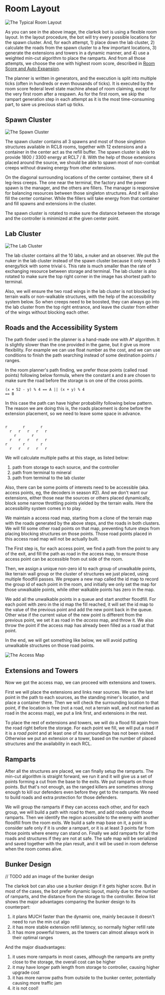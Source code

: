 # Room Layout

![The Typical Room Layout](image/typical-layout.png)

As you can see in the above image, the clarkok bot is using a flexible room layout. In the layout procedure, the botwill try every possible locations for the spawn cluster. And, for each attempt, 1) place down the lab cluster, 2)calculate the roads from the spawn cluster to a few important locations, 3) generate the extensions and towers in adynamic manner, and 4) use a weighted min-cut algorithm to place the ramparts. And from all those attempts, we choose theone with highest room score, described in [Room Score and Auto Expansion](04-room-score-and-auto-expansion.md).

The planner is written in generators, and the execution is split into multiple ticks (often in hundreds or eventhousands of ticks). It is executed by the room score federal level state machine ahead of room claiming, except for the veryfirst room after a respawn. As for the first room, we skip the rampart generation step in each attempt as it is the most time-consuming part,to save us precious start up ticks.

## Spawn Cluster

![The Spawn Cluster](image/spawn-cluster.png)

The spawn cluster contains all 3 spawns and most of those singleton structures available in RCL8 rooms, together with 12 extensionsand a container in the center act as the refill buffer. The spawn cluster is able to provide 1800 / 3300 energy at RCL7/ 8. With the help of those extensions placed around the source, we should be able to spawn most of non-combatcreeps without drawing energy from other extensions.

On the diagonal surrounding locations of the center container, there sit 4 leg-less creeps. The one near the terminal, thefactory and the power spawn is the manager, and the others are fillers. The manager is responsive for balancing resourcesbetween those singleton structures. And it will also fill the center container. While the fillers will take energy fromthat container and fill spawns and extensions in the cluster.

The spawn cluster is rotated to make sure the distance between the storage and the controller is minimized at the givencenter point.

## Lab Cluster

![The Lab Cluster](image/lab-cluster.png)

The lab cluster contains all the 10 labs, a nuker and an observer. We put the nuker in the lab cluster instead of thespawn cluster because it only needs 3 energy/tick with some trivial `G`. This rate is much smaller than the rate ofexchanging resource between storage and terminal. The lab cluster is also rotated to make sure the top right corner inthe image has shortest path to terminal.

Also, we will ensure the two road wings in the lab cluster is not blocked by terrain walls or non-walkable structures,with the help of the accessibility system below. So when creeps need to be boosted, they can always go into the labcluster from the top right entrance, and leave the cluster from either of the wings without blocking each other.

## Roads and the Accessibility System

The path finder used in the planner is a hand-made one with A\* algorithm. It is slightly slower than the one provided in the game, but it give us more flexibility. For example we can use float number as the cost, and we can use conditions tofinish the path searching instead of some destination points / ranges.

In the room planner's path finding, we prefer those points (called road points) following below formula, where the constant `A` and `B` are chosen tomake sure the road before the storage is on one of the cross points.

```
(x + 52 - y) % 4 == A || (x + y) % 4== B
```

In this case the path can have higher probability following below pattern. The reason we are doing this is, the roadsplacement is done before the extension placement, so we need to leave some space in advance.

```
r       r       r 
  r   r   r   r   r
    r       r       
  r   r   r   r   r 
r       r       r 
  r   r   r   r   r 
```

We will calculate multiple paths at this stage, as listed below:

 1. path from storage to each source, and the controller
 2. path from terminal to mineral
 3. path from terminal to the lab cluster

Also, there can be some points of interests need to be accessible (aka. access points, eg, the decoders in season #2).And we don't want our extensions, either those near the sources or others placed dynamically, block some narrowthrottling points yielded by the terrain walls. Here the accessibility system comes in to play.

We maintain a access road map, starting from a clone of the terrain map with the roads generated by the above steps, andthe roads in both clusters. We will fill some other road points on that map, preventing future steps from placingblocking structures on those points. Those road points placed in this access road map will not be actually built.

The First step is, for each access point, we find a path from the point to any of the exit, and fill the path as road inthe access map, to ensure those access point can be accessible from out side of the room.

Then, we assign a unique non-zero id to each group of unwalkable points, like terrain wall group or the cluster ofstructures we just placed, using multiple floodfill passes. We prepare a new map called the id map to record the groupid of each point in the room, and initially we only set the map for those unwalkable points, while other walkable pointshas zero in the map.

We add all the unwalkable points in a queue and start another floodfill. For each point with zero in the id map the fillreached, it will set the id map to the value of the previous point and add the new point back in the queue. Other wiseif the current value of the new point is different from the previous point, we set it as road in the *access* map, andthrow it. We also throw the point if the access map has already been filled as a road at that point.

In the end, we will get something like below, we will avoid putting unwalkable structures on those road points.

![The Access Map](image/access-map.png)

## Extensions and Towers

Now we got the access map, we can proceed with extensions and towers.

First we will place the extensions and links near sources. We use the last point in the path to each sources, as thestanding miner's location, and place a container there. Then we will check the surrounding location to that point, ifthe location is free (not a road, not a terrain wall, and not marked as road in the access map), we put a link first,and extensions in the rest.

To place the rest of extensions and towers, we will do a flood fill again from the road right before the storage. Foreach point we fill, we will put a road if it is a *road point* and at least one of its surroundings has not beenvisited. Otherwise we put an extension or a tower, based on the number of placed structures and the availability in eachRCL.

## Ramparts

After all the structures are placed, we can finally setup the ramparts. The min-cut algorithm is straight forward, werun it and it will give us a set of points forming a cut from the base to the exits. We put ramparts on those points.But that's not enough, as the ranged killers are sometimes strong enough to kill our defenders even before they get tothe ramparts. We need to build roads and extra protection for those defenders.

We will group the ramparts if they can access each other, and for each group, we will build a path with road to them,and add roads under those ramparts. Then we identify the region accessible to the enemy with another floodfill from theroom exits. We build a safe map base on it, a point is consider safe only if it is under a rampart, or it is at least 3points far from those points where enemy can stand on. Finally we add ramparts for all the roads and structures if theyare not at safe.  The safe map will be serialized and saved together with the plan result, and it will be used in roomdefense when the room comes alive.

## Bunker Design

// TODO add an image of the bunker design

The clarkok bot can also use a bunker design if it gets higher score. But in most of the cases, the bot prefer dynamiclayout, mainly due to the number of ramparts, and the distance from the storage to the controller. Below list shows the majoradvantages comparing the bunker design to its counterpart:

1. it plans MUCH faster than the dynamic one, mainly because it doesn't need to run the min cut algo
2. it has more stable extension refill latency, so normally higher refill rate
3. it has more powerful towers, as the towers can almost always work in their optimal ranges

And the major disadvantages:

1. it uses more ramparts in most cases, although the ramparts are pretty close to the storage, the overall cost can behigher
2. it may have longer path length from storage to controller, causing higher upgrade cost
3. it has more narrow paths from outside to the bunker center, potentially causing more traffic jam
4. it is not cool!

